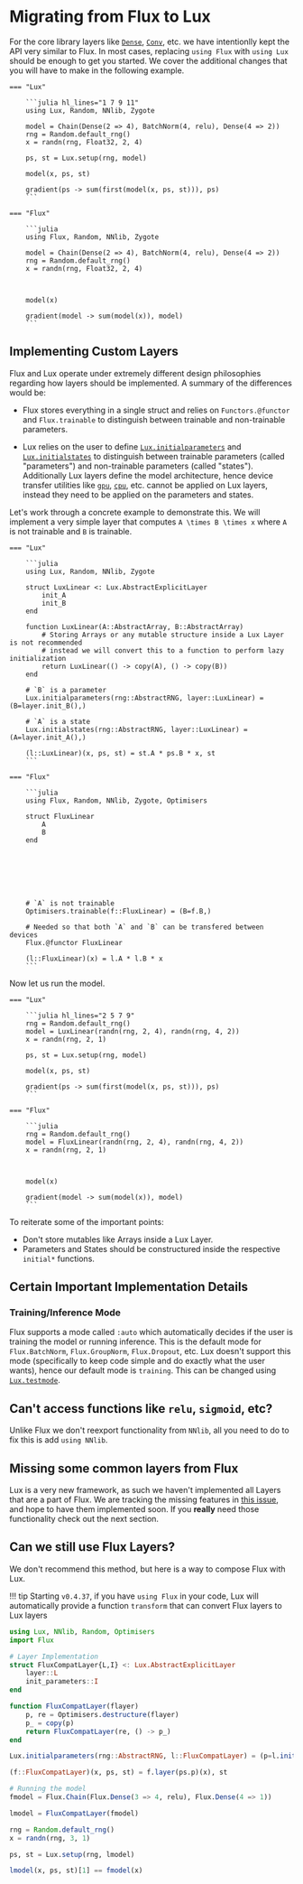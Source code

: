 # Migrating from Flux to Lux

For the core library layers like [`Dense`](@ref), [`Conv`](@ref), etc. we have intentionlly
kept the API very similar to Flux. In most cases, replacing `using Flux` with `using Lux`
should be enough to get you started. We cover the additional changes that you will have to
make in the following example.


```@raw html
=== "Lux"

    ```julia hl_lines="1 7 9 11"
    using Lux, Random, NNlib, Zygote

    model = Chain(Dense(2 => 4), BatchNorm(4, relu), Dense(4 => 2))
    rng = Random.default_rng()
    x = randn(rng, Float32, 2, 4)
  
    ps, st = Lux.setup(rng, model)

    model(x, ps, st)

    gradient(ps -> sum(first(model(x, ps, st))), ps)
    ```

=== "Flux"

    ```julia
    using Flux, Random, NNlib, Zygote

    model = Chain(Dense(2 => 4), BatchNorm(4, relu), Dense(4 => 2))
    rng = Random.default_rng()
    x = randn(rng, Float32, 2, 4)



    model(x)

    gradient(model -> sum(model(x)), model)
    ```
```

## Implementing Custom Layers

Flux and Lux operate under extremely different design philosophies regarding how layers
should be implemented. A summary of the differences would be:

* Flux stores everything in a single struct and relies on `Functors.@functor` and
  `Flux.trainable` to distinguish between trainable and non-trainable parameters.

* Lux relies on the user to define [`Lux.initialparameters`](@ref) and
  [`Lux.initialstates`](@ref) to distinguish between trainable parameters (called
  "parameters") and non-trainable parameters (called "states"). Additionally Lux layers
  define the model architecture, hence device transfer utilities like [`gpu`](@ref),
  [`cpu`](@ref), etc. cannot be applied on Lux layers, instead they need to be applied on
  the parameters and states.

Let's work through a concrete example to demonstrate this. We will implement a very simple
layer that computes ``A \times B \times x`` where ``A`` is not trainable and ``B`` is
trainable.

```@raw html
=== "Lux"

    ```julia
    using Lux, Random, NNlib, Zygote

    struct LuxLinear <: Lux.AbstractExplicitLayer
        init_A
        init_B
    end

    function LuxLinear(A::AbstractArray, B::AbstractArray)
        # Storing Arrays or any mutable structure inside a Lux Layer is not recommended
        # instead we will convert this to a function to perform lazy initialization
        return LuxLinear(() -> copy(A), () -> copy(B))
    end

    # `B` is a parameter
    Lux.initialparameters(rng::AbstractRNG, layer::LuxLinear) = (B=layer.init_B(),)

    # `A` is a state
    Lux.initialstates(rng::AbstractRNG, layer::LuxLinear) = (A=layer.init_A(),)

    (l::LuxLinear)(x, ps, st) = st.A * ps.B * x, st
    ```

=== "Flux"

    ```julia
    using Flux, Random, NNlib, Zygote, Optimisers

    struct FluxLinear
        A
        B
    end







    # `A` is not trainable
    Optimisers.trainable(f::FluxLinear) = (B=f.B,)
  
    # Needed so that both `A` and `B` can be transfered between devices
    Flux.@functor FluxLinear

    (l::FluxLinear)(x) = l.A * l.B * x
    ```
```

Now let us run the model.

```@raw html
=== "Lux"

    ```julia hl_lines="2 5 7 9"
    rng = Random.default_rng()
    model = LuxLinear(randn(rng, 2, 4), randn(rng, 4, 2))
    x = randn(rng, 2, 1)

    ps, st = Lux.setup(rng, model)

    model(x, ps, st)

    gradient(ps -> sum(first(model(x, ps, st))), ps)
    ```

=== "Flux"

    ```julia
    rng = Random.default_rng()
    model = FluxLinear(randn(rng, 2, 4), randn(rng, 4, 2))
    x = randn(rng, 2, 1)



    model(x)

    gradient(model -> sum(model(x)), model)
    ```
```

To reiterate some of the important points:

* Don't store mutables like Arrays inside a Lux Layer.
* Parameters and States should be constructured inside the respective `initial*` functions.

## Certain Important Implementation Details

### Training/Inference Mode

Flux supports a mode called `:auto` which automatically decides if the user is training the
model or running inference. This is the default mode for `Flux.BatchNorm`, `Flux.GroupNorm`,
`Flux.Dropout`, etc. Lux doesn't support this mode (specifically to keep code simple and
do exactly what the user wants), hence our default mode is `training`. This can be changed
using [`Lux.testmode`](@ref).

## Can't access functions like `relu`, `sigmoid`, etc?

Unlike Flux we don't reexport functionality from `NNlib`, all you need to do to fix this is
add `using NNlib`.

## Missing some common layers from Flux

Lux is a very new framework, as such we haven't implemented all Layers that are a part of
Flux. We are tracking the missing features in
[this issue](https://github.com/avik-pal/Lux.jl/issues/13), and hope to have them
implemented soon. If you **really** need those functionality check out the next section.

## Can we still use Flux Layers?

We don't recommend this method, but here is a way to compose Flux with Lux.

!!! tip
    Starting `v0.4.37`, if you have `using Flux` in your code, Lux will automatically
    provide a function `transform` that can convert Flux layers to Lux layers

```julia
using Lux, NNlib, Random, Optimisers
import Flux

# Layer Implementation
struct FluxCompatLayer{L,I} <: Lux.AbstractExplicitLayer
    layer::L
    init_parameters::I
end

function FluxCompatLayer(flayer)
    p, re = Optimisers.destructure(flayer)
    p_ = copy(p)
    return FluxCompatLayer(re, () -> p_)
end

Lux.initialparameters(rng::AbstractRNG, l::FluxCompatLayer) = (p=l.init_parameters(),)

(f::FluxCompatLayer)(x, ps, st) = f.layer(ps.p)(x), st

# Running the model
fmodel = Flux.Chain(Flux.Dense(3 => 4, relu), Flux.Dense(4 => 1))

lmodel = FluxCompatLayer(fmodel)

rng = Random.default_rng()
x = randn(rng, 3, 1)

ps, st = Lux.setup(rng, lmodel)

lmodel(x, ps, st)[1] == fmodel(x)
```
